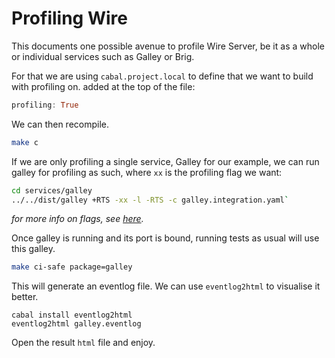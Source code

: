 # Profiling Wire

This documents one possible avenue to profile Wire Server, be it as a whole or individual services such as Galley or Brig.

For that we are using `cabal.project.local` to define that we want to build with profiling on. added at the top of the file:

```haskell
profiling: True
```

We can then recompile.

```sh
make c
```

If we are only profiling a single service, Galley for our example, we can run galley for profiling as such, where `xx` is the profiling flag we want:

```sh
cd services/galley
../../dist/galley +RTS -xx -l -RTS -c galley.integration.yaml`
```

*for more info on flags, see [here](https://downloads.haskell.org/ghc/latest/docs/users_guide/profiling.html#rts-options-for-heap-profiling).*

Once galley is running and its port is bound, running tests as usual will use this galley.

```sh
make ci-safe package=galley
```

This will generate an eventlog file. We can use `eventlog2html` to visualise it better.

```
cabal install eventlog2html
eventlog2html galley.eventlog
```

Open the result `html` file and enjoy.

